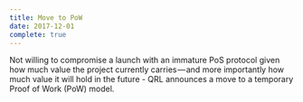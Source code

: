 ```yaml
---
title: Move to PoW
date: 2017-12-01
complete: true
---
```


Not willing to compromise a launch with an immature PoS protocol given how much value the project currently carries — and more importantly how much value it will hold in the future - QRL announces a move to a temporary Proof of Work (PoW) model.